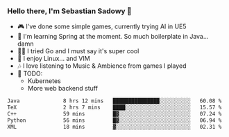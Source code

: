 ### Hello there, I'm Sebastian Sadowy 👋

 - 🎮 I've done some simple games, currently trying AI in UE5
 - 🍃 I'm learning Spring at the moment. So much boilerplate in Java... damn 
 - 🏃‍♀️ I tried Go and I must say it's super cool
 - 🐧 I enjoy Linux... and VIM
 - 🎶 I love listening to Music & Ambience from games I played
 - 🌱 TODO:
   * Kubernetes
   * More web backend stuff
<!--START_SECTION:waka-->

```txt
Java              8 hrs 12 mins   ███████████████░░░░░░░░░░   60.08 %
TeX               2 hrs 7 mins    ████░░░░░░░░░░░░░░░░░░░░░   15.57 %
C++               59 mins         █▓░░░░░░░░░░░░░░░░░░░░░░░   07.24 %
Python            56 mins         █▓░░░░░░░░░░░░░░░░░░░░░░░   06.94 %
XML               18 mins         ▓░░░░░░░░░░░░░░░░░░░░░░░░   02.31 %
```

<!--END_SECTION:waka-->
